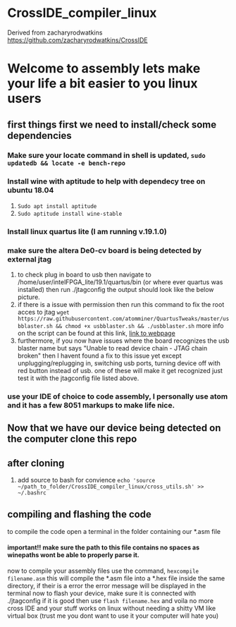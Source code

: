 # CrossIDE_compiler_linux
Derived from zacharyrodwatkins https://github.com/zacharyrodwatkins/CrossIDE


Welcome to assembly lets make your life a bit easier to you linux users
=======================================================================

first things first we need to install/check some dependencies
-------------------------------------------------------------
### Make sure your locate command in shell is updated, `sudo updatedb && locate -e bench-repo`
### Install wine with aptitude to help with dependecy tree on ubuntu 18.04
1. `Sudo apt install aptitude`
2. `Sudo aptitude install wine-stable`
### Install linux quartus lite (I am running v.19.1.0)
### make sure the altera De0-cv board is being detected by external jtag
1. to check plug in board to usb then navigate to /home/user/intelFPGA_lite/19.1/quartus/bin (or where ever quartus was installed) then run ./jtagconfig the output should look like the below picture.
2. if there is a issue with permission then run this command to fix the root acces to jtag `wget https://raw.githubusercontent.com/atomminer/QuartusTweaks/master/usbblaster.sh && chmod +x usbblaster.sh && ./usbblaster.sh`
  more info on the script can be found at this link, [link to webpage](https://blog.atomminer.com/fighting-altera-usb-blaster-on-ubuntu/)
3. furthermore, if you now have issues where the board recognizes the usb blaster name but says "Unable to read device chain - JTAG chain broken" then I havent found a fix to this issue yet except unplugging/replugging in, switching usb ports, turning device off with red button instead of usb. one of these will make it get recognized just test it with the jtagconfig file listed above.
### use your IDE of choice to code assembly, I personally use atom and it has a few 8051 markups to make life nice.

Now that we have our device being detected on the computer clone this repo 
-------------------------------------------------------------------------
## after cloning
1. add source to bash for convience `echo 'source ~/path_to_folder/CrossIDE_compiler_linux/cross_utils.sh' >> ~/.bashrc `

compiling and flashing the code
--------------------------------
to compile the code open a terminal in the folder containing our *.asm file 
#### important!! make sure the path to this file contains no spaces as winepaths wont be able to properly parse it.
now to compile your assembly files use the command,
`hexcompile filename.asm`
this will compile the *.asm file into a *.hex file inside the same directory, if their is a error the error message will be displayed in the terminal
now to flash your device, make sure it is connected with ./jtagconfig if it is good then use 
`flash filename.hex`
and voila no more cross IDE and your stuff works on linux without needing a shitty VM like virtual box (trust me you dont want to use it your computer will hate you)


  
  
